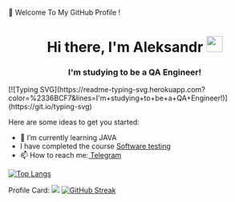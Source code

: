 👋 Welcome To My GitHub Profile !
<h1 align="center">Hi there, I'm <atarget="_blank">Aleksandr</a> 
<img src="https://github.com/blackcater/blackcater/raw/main/images/Hi.gif" height="32"/></h1>
<h3 align="center">I'm studying to be a QA Engineer!</h3>
[![Typing SVG](https://readme-typing-svg.herokuapp.com?color=%2336BCF7&lines=I'm+studying+to+be+a+QA+Engineer!)](https://git.io/typing-svg)

Here are some ideas to get you started:
- 🌱 I’m currently learning JAVA
- I have completed the course <a href="https://sun9-85.userapi.com/s/v1/if2/xzO7DrwTlRPBlaxDzndkfBu09KGN4FFgn0eSA2J9mQiEifJkHl1x-aOUbguXG5i5ht85YHQ-uCETmfho7SxSTvDq.jpg?size=498x1080&quality=96&type=album" target="_blank"> Software testing</a>  
- 📫 How to reach me:<a href="https://t.me/mechtaaa_mechtaaa" target="_blank"> Telegram</a> 

<!---Для компактной версии-->
[![Top Langs](https://github-readme-stats.vercel.app/api/top-langs/?username=mechtaaa&layout=compact)](https://github.com/mechtaaa/github-readme-stats)

Profile Card:
![](https://github-profile-summary-cards.vercel.app/api/cards/profile-details?username=mechtaaa&theme=solarized_dark) 
[![GitHub Streak](https://github-readme-streak-stats.herokuapp.com/?user=mechtaaa)](https://git.io/streak-stats)
